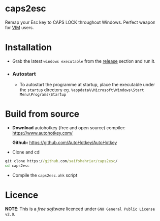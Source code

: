 # caps2esc
Remap your Esc key to CAPS LOCK throughout Windows. Perfect weapon for <a href="https://github.com/vim/vim">VIM</a> users.

# Installation
- Grab the latest `windows executable` from the <a href="https://github.com/saifshahriar/caps2esc/releases/">release</a> section and run it. 
- ### Autostart
  - To autostart the programme at startup, place the executable under the `startup` directory eg. `%appdata%\Microsoft\Windows\Start Menu\Programs\Startup`
  
# Build from source
- **Download** autohotkey (free and open source) compiler: https://www.autohotkey.com/
  
  **Github:** https://github.com/AutoHotkey/AutoHotkey
- Clone and cd
```cmd
git clone https://github.com/saifshahriar/caps2esc/
cd caps2esc
```
- Compile the `caps2esc.ahk` script

# Licence
**NOTE**: This is a _free software_ licenced under `GNU General Public License v2.0`.
